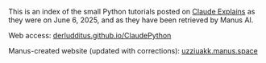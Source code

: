 This is an index of the small Python tutorials posted on [Claude
Explains](https://www.anthropic.com/claude-explains) as they were on June 6,
2025, and as they have been retrieved by Manus AI.

Web access: [derludditus.github.io/ClaudePython](https://derludditus.github.io/ClaudePython/)

Manus-created website (updated with corrections):
[uzziuakk.manus.space](https://uzziuakk.manus.space/)

 
